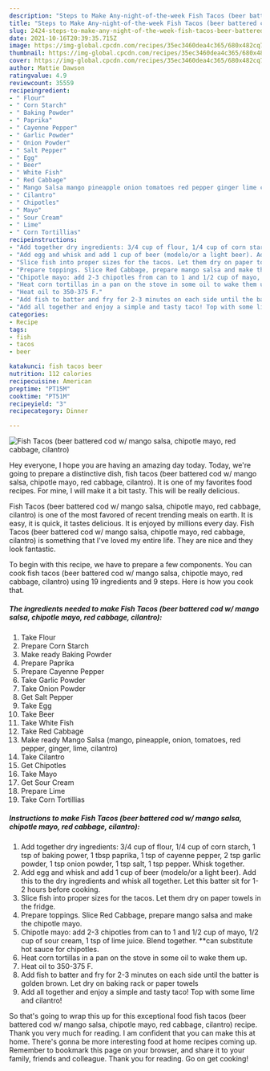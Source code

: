 ```yaml
---
description: "Steps to Make Any-night-of-the-week Fish Tacos (beer battered cod w/ mango salsa, chipotle mayo, red cabbage, cilantro)"
title: "Steps to Make Any-night-of-the-week Fish Tacos (beer battered cod w/ mango salsa, chipotle mayo, red cabbage, cilantro)"
slug: 2424-steps-to-make-any-night-of-the-week-fish-tacos-beer-battered-cod-w-mango-salsa-chipotle-mayo-red-cabbage-cilantro
date: 2021-10-16T20:39:35.715Z
image: https://img-global.cpcdn.com/recipes/35ec3460dea4c365/680x482cq70/fish-tacos-beer-battered-cod-w-mango-salsa-chipotle-mayo-red-cabbage-cilantro-recipe-main-photo.jpg
thumbnail: https://img-global.cpcdn.com/recipes/35ec3460dea4c365/680x482cq70/fish-tacos-beer-battered-cod-w-mango-salsa-chipotle-mayo-red-cabbage-cilantro-recipe-main-photo.jpg
cover: https://img-global.cpcdn.com/recipes/35ec3460dea4c365/680x482cq70/fish-tacos-beer-battered-cod-w-mango-salsa-chipotle-mayo-red-cabbage-cilantro-recipe-main-photo.jpg
author: Mattie Dawson
ratingvalue: 4.9
reviewcount: 35559
recipeingredient:
- " Flour"
- " Corn Starch"
- " Baking Powder"
- " Paprika"
- " Cayenne Pepper"
- " Garlic Powder"
- " Onion Powder"
- " Salt Pepper"
- " Egg"
- " Beer"
- " White Fish"
- " Red Cabbage"
- " Mango Salsa mango pineapple onion tomatoes red pepper ginger lime cilantro"
- " Cilantro"
- " Chipotles"
- " Mayo"
- " Sour Cream"
- " Lime"
- " Corn Tortillias"
recipeinstructions:
- "Add together dry ingredients: 3/4 cup of flour, 1/4 cup of corn starch, 1 tsp of baking power, 1 tbsp paprika, 1 tsp of cayenne pepper, 2 tsp garlic powder, 1 tsp onion powder, 1 tsp salt, 1 tsp pepper. Whisk together."
- "Add egg and whisk and add 1 cup of beer (modelo/or a light beer). Add this to the dry ingredients and whisk all together. Let this batter sit for 1-2 hours before cooking."
- "Slice fish into proper sizes for the tacos. Let them dry on paper towels in the fridge."
- "Prepare toppings. Slice Red Cabbage, prepare mango salsa and make the chipotle mayo."
- "Chipotle mayo: add 2-3 chipotles from can to 1 and 1/2 cup of mayo, 1/2 cup of sour cream, 1 tsp of lime juice. Blend together. **can substitute hot sauce for chipotles."
- "Heat corn tortillas in a pan on the stove in some oil to wake them up."
- "Heat oil to 350-375 F."
- "Add fish to batter and fry for 2-3 minutes on each side until the batter is golden brown. Let dry on baking rack or paper towels"
- "Add all together and enjoy a simple and tasty taco! Top with some lime and cilantro!"
categories:
- Recipe
tags:
- fish
- tacos
- beer

katakunci: fish tacos beer 
nutrition: 112 calories
recipecuisine: American
preptime: "PT15M"
cooktime: "PT51M"
recipeyield: "3"
recipecategory: Dinner

---
```



![Fish Tacos (beer battered cod w/ mango salsa, chipotle mayo, red cabbage, cilantro)](https://img-global.cpcdn.com/recipes/35ec3460dea4c365/680x482cq70/fish-tacos-beer-battered-cod-w-mango-salsa-chipotle-mayo-red-cabbage-cilantro-recipe-main-photo.jpg)

Hey everyone, I hope you are having an amazing day today. Today, we're going to prepare a distinctive dish, fish tacos (beer battered cod w/ mango salsa, chipotle mayo, red cabbage, cilantro). It is one of my favorites food recipes. For mine, I will make it a bit tasty. This will be really delicious.

Fish Tacos (beer battered cod w/ mango salsa, chipotle mayo, red cabbage, cilantro) is one of the most favored of recent trending meals on earth. It is easy, it is quick, it tastes delicious. It is enjoyed by millions every day. Fish Tacos (beer battered cod w/ mango salsa, chipotle mayo, red cabbage, cilantro) is something that I've loved my entire life. They are nice and they look fantastic.




To begin with this recipe, we have to prepare a few components. You can cook fish tacos (beer battered cod w/ mango salsa, chipotle mayo, red cabbage, cilantro) using 19 ingredients and 9 steps. Here is how you cook that.

<!--inarticleads1-->

##### The ingredients needed to make Fish Tacos (beer battered cod w/ mango salsa, chipotle mayo, red cabbage, cilantro):

1. Take  Flour
1. Prepare  Corn Starch
1. Make ready  Baking Powder
1. Prepare  Paprika
1. Prepare  Cayenne Pepper
1. Take  Garlic Powder
1. Take  Onion Powder
1. Get  Salt Pepper
1. Take  Egg
1. Take  Beer
1. Take  White Fish
1. Take  Red Cabbage
1. Make ready  Mango Salsa (mango, pineapple, onion, tomatoes, red pepper, ginger, lime, cilantro)
1. Take  Cilantro
1. Get  Chipotles
1. Take  Mayo
1. Get  Sour Cream
1. Prepare  Lime
1. Take  Corn Tortillias




<!--inarticleads2-->

##### Instructions to make Fish Tacos (beer battered cod w/ mango salsa, chipotle mayo, red cabbage, cilantro):

1. Add together dry ingredients: 3/4 cup of flour, 1/4 cup of corn starch, 1 tsp of baking power, 1 tbsp paprika, 1 tsp of cayenne pepper, 2 tsp garlic powder, 1 tsp onion powder, 1 tsp salt, 1 tsp pepper. Whisk together.
1. Add egg and whisk and add 1 cup of beer (modelo/or a light beer). Add this to the dry ingredients and whisk all together. Let this batter sit for 1-2 hours before cooking.
1. Slice fish into proper sizes for the tacos. Let them dry on paper towels in the fridge.
1. Prepare toppings. Slice Red Cabbage, prepare mango salsa and make the chipotle mayo.
1. Chipotle mayo: add 2-3 chipotles from can to 1 and 1/2 cup of mayo, 1/2 cup of sour cream, 1 tsp of lime juice. Blend together. **can substitute hot sauce for chipotles.
1. Heat corn tortillas in a pan on the stove in some oil to wake them up.
1. Heat oil to 350-375 F.
1. Add fish to batter and fry for 2-3 minutes on each side until the batter is golden brown. Let dry on baking rack or paper towels
1. Add all together and enjoy a simple and tasty taco! Top with some lime and cilantro!




So that's going to wrap this up for this exceptional food fish tacos (beer battered cod w/ mango salsa, chipotle mayo, red cabbage, cilantro) recipe. Thank you very much for reading. I am confident that you can make this at home. There's gonna be more interesting food at home recipes coming up. Remember to bookmark this page on your browser, and share it to your family, friends and colleague. Thank you for reading. Go on get cooking!
